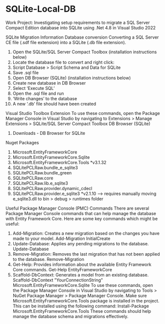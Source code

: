 # SQLite-Local-DB
Work Project: Investigating setup requirements to migrate a SQL Server Compact Edition database into SQLite using .Net 4.8 in Visual Studio 2022


SQLite Migration Information
Database conversion
Converting a SQL Server CE file (.sdf file extension) into a SQLite (.db file extension).
1.	Open the SQLite/SQL Server Compact Toolbox (installation instructions below)
2.	Locate the database file to convert and right click:
3.	Script Database > Script Schema and Data for SQLite
4.	Save .sql file
5.	Open DB Browser (SQLite) (installation instructions below)
6.	Create new database in DB Browser
7.	Select ‘Execute SQL’
8.	Open the .sql file and run
9.	‘Write changes’ to the database
10.	A new ‘.db’ file should have been created


Visual Studio Toolbox Extension
To use these commands, open the Package Manager Console in Visual Studio by navigating to Extensions > Manage Extensions > SQLite/SQL Server Compact Toolbox 
DB Browser (SQLite)
1.	Downloads - DB Browser for SQLite

   
Nuget Packages
1.	Microsoft.EntityFrameworkCore
2.	Microsoft.EntityFrameworkCore.Sqlite
3.	Microsoft.EntityFrameworkCore.Tools
*v3.1.32
1.	SQLitePCLRaw.bundle_e_sqlite3
2.	SQLitePCLRaw.bundle_green
3.	SQLitePCLRaw.core
4.	SQLitePCLRaw.lib.e_sqlite3
5.	SQLitePCLRaw.provider.dynamic_cdecl
6.	SQLitePCLRaw.provider.e_sqlite3
*v2.1.10
--> requires manually moving e_sqlite3.dll to bin > debug > runtimes folder


Useful Package Manager Console (PMC) Commands
There are several Package Manager Console commands that can help manage the database with Entity Framework Core. Here are some key commands which might be useful:
1.	Add-Migration: Creates a new migration based on the changes you have made to your model.
Add-Migration InitialCreate
2.	Update-Database: Applies any pending migrations to the database.
Update-Database
3.	Remove-Migration: Removes the last migration that has not been applied to the database.
Remove-Migration
4.	Get-Help: Provides information about the available Entity Framework Core commands.
Get-Help EntityFrameworkCore
5.	Scaffold-DbContext: Generates a model from an existing database.
Scaffold-DbContext "YourConnectionString" Microsoft.EntityFrameworkCore.Sqlite
To use these commands, open the Package Manager Console in Visual Studio by navigating to Tools > NuGet Package Manager > Package Manager Console. Make sure Microsoft.EntityFrameworkCore.Tools package is installed in the project. This can be installed using the following command:
Install-Package Microsoft.EntityFrameworkCore.Tools
These commands should help manage the database schema and migrations effectively. 

